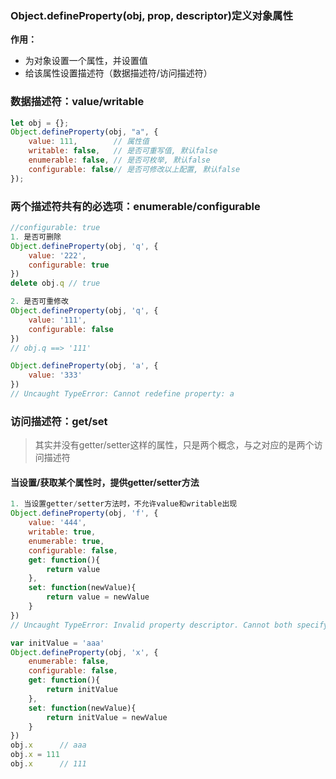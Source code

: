 ### Object.defineProperty\(obj, prop, descriptor\)定义对象属性

**作用：**

* 为对象设置一个属性，并设置值
* 给该属性设置描述符（数据描述符/访问描述符）

### 数据描述符：value/writable

```js
let obj = {};
Object.defineProperty(obj, "a", {
    value: 111,        // 属性值
    writable: false,   // 是否可重写值, 默认false
    enumerable: false, // 是否可枚举, 默认false
    configurable: false// 是否可修改以上配置, 默认false
});
```

### 两个描述符共有的必选项：enumerable/configurable

```js
//configurable: true
1. 是否可删除
Object.defineProperty(obj, 'q', {
    value: '222',
    configurable: true
})
delete obj.q // true

2. 是否可重修改
Object.defineProperty(obj, 'q', {
    value: '111',
    configurable: false
})
// obj.q ==> '111'

Object.defineProperty(obj, 'a', {
    value: '333'
})
// Uncaught TypeError: Cannot redefine property: a
```

### 访问描述符：get/set

> 其实并没有getter/setter这样的属性，只是两个概念，与之对应的是两个访问描述符

#### 当设置/获取某个属性时，提供getter/setter方法

```js
1. 当设置getter/setter方法时，不允许value和writable出现
Object.defineProperty(obj, 'f', {
    value: '444',
    writable: true,
    enumerable: true,
    configurable: false,
    get: function(){
        return value
    },
    set: function(newValue){
        return value = newValue
    }
})
// Uncaught TypeError: Invalid property descriptor. Cannot both specify accessors and a value or writable attribute, #<Object>
```

```js
var initValue = 'aaa'
Object.defineProperty(obj, 'x', {
    enumerable: false,
    configurable: false,
    get: function(){
        return initValue
    },
    set: function(newValue){
        return initValue = newValue
    }
})
obj.x      // aaa
obj.x = 111
obj.x      // 111
```



